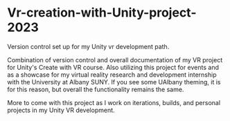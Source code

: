 # Vr-creation-with-Unity-project-2023
Version control set up for my Unity vr development path.

Combination of version control and overall documentation of my VR project for Unity's Create with VR course. 
Also utilizing this project for events and as a showcase for my virtual reality research and development internship with the University at Albany SUNY.
If you see some UAlbany theming, it is for this reason, but overall the functionality remains the same. 

More to come with this project as I work on iterations, builds, and personal projects in my Unity VR development.

